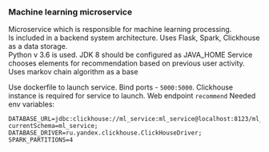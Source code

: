 ### Machine learning microservice 
Microservice which is responsible for machine learning processing.  
Is included in a backend system architecture.
Uses Flask, Spark, Clickhouse as a data storage.  
Python v 3.6 is used. JDK 8 should be configured as JAVA_HOME
Service chooses elements for recommendation based on previous user activity. Uses markov chain algorithm as a base

Use dockerfile to launch service. Bind ports - `5000:5000`.
Clickhouse instance is required for service to launch.
Web endpoint `recommend` 
Needed env variables:
```properties
DATABASE_URL=jdbc:clickhouse://ml_service:ml_service@localhost:8123/ml_service?currentSchema=ml_service; DATABASE_DRIVER=ru.yandex.clickhouse.ClickHouseDriver; SPARK_PARTITIONS=4
```